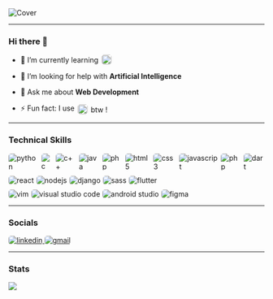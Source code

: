 <!--
**Anonymous616/Anonymous616** is a ✨ _special_ ✨ repository because its `README.md` (this file) appears on your GitHub profile.-->

<!-- Cover -->
<img src="https://user-images.githubusercontent.com/58945356/132537731-ca6396a6-b019-4e05-8eeb-21f3401b5fd2.png" alt="Cover" />

---

### Hi there 👋

<!--- 🔭 I’m currently working on ... -->

<!-- - 👯 I’m looking to collaborate on ... -->

- <span style="display: flex; align-items:center; gap: 6px" >📖 I’m currently learning
  <img style="border-radius: 5px; height: 20px" src="https://img.shields.io/badge/NEXT%20JS-000000.svg?style=for-the-badge&logo=Next.js&labelColor=000000"></span>

- 🤔 I’m looking for help with **Artificial Intelligence**

- 💬 Ask me about **Web Development**

<!-- - <span style="display: flex; align-items:center; gap: 6px" >📫 How to reach me :
  <a style="display: flex; align-items:center; gap: 6px" href="mailto:deongracias1@gmail.com" target="_blank"><img style="border-radius: 5px; height: 22px" src="https://img.shields.io/badge/Gmail-D14836?style=for-the-badge&logo=gmail&logoColor=white" alt="gmail" /></a></span> -->

- <span style="display: flex; align-items:center; gap: 6px" >⚡ Fun fact: I use
  <img style="border-radius: 5px; height: 20px" src="https://img.shields.io/badge/Arch-1793D1?style=for-the-badge&logo=arch-linux&logoColor=white" alt="arch linux">
  btw !</span>

---

### Technical Skills

<div style="display: flex; flex-direction: column; gap: 10px;">
  <span style="display:flex; gap: 5px;">
    <img style="border-radius: 5px;" src="https://img.shields.io/badge/Python-14354C?style=for-the-badge&logo=python&logoColor=white" alt="python">
    <img style="border-radius: 5px;" src="https://img.shields.io/badge/c-%2300599C.svg?style=for-the-badge&logo=c&logoColor=white" alt="c">
    <img style="border-radius: 5px;" src="https://img.shields.io/badge/c++-%2300599C.svg?style=for-the-badge&logo=c%2B%2B&logoColor=white" alt="c++">
    <img style="border-radius: 5px;" src="https://img.shields.io/badge/java-%23ED8B00.svg?style=for-the-badge&logo=java&logoColor=white" alt="java">
    <img style="border-radius: 5px;" src="https://img.shields.io/badge/Go-00ADD8?style=for-the-badge&logo=go&logoColor=white" alt="php">
    <img style="border-radius: 5px;" src="https://img.shields.io/badge/html5-%23E34F26.svg?style=for-the-badge&logo=html5&logoColor=white" alt="html5">
    <img style="border-radius: 5px;" src="https://img.shields.io/badge/css3-%231572B6.svg?style=for-the-badge&logo=css3&logoColor=white" alt="css3">
    <img style="border-radius: 5px;" src="https://img.shields.io/badge/JavaScript-F7DF1E?style=for-the-badge&logo=javascript&logoColor=black" alt="javascript">
    <img style="border-radius: 5px;" src="https://img.shields.io/badge/php-%23777BB4.svg?style=for-the-badge&logo=php&logoColor=white" alt="php">
    <img style="border-radius: 5px;" src="https://img.shields.io/badge/dart-%230175C2.svg?style=for-the-badge&logo=dart&logoColor=white" alt="dart">
  </span>
  <span style="display:flex; gap: 5px;">
    <img style="border-radius: 5px;" src="https://img.shields.io/badge/react-%2320232a.svg?style=for-the-badge&logo=react&logoColor=%2361DAFB" alt="react">
    <img style="border-radius: 5px;" src="https://img.shields.io/badge/Node.js-43853D?style=for-the-badge&logo=node.js&logoColor=white" alt="nodejs">
    <img style="border-radius: 5px;" src="https://img.shields.io/badge/django-%23092E20.svg?style=for-the-badge&logo=django&logoColor=white" alt="django">
    <img style="border-radius: 5px;" src="https://img.shields.io/badge/SASS-hotpink.svg?style=for-the-badge&logo=SASS&logoColor=white" alt="sass">
    <img style="border-radius: 5px;" src="https://img.shields.io/badge/Flutter-%2302569B.svg?style=for-the-badge&logo=Flutter&logoColor=white" alt="flutter">
  </span>
  <span style="display:flex; gap: 5px;">
    <img style="border-radius: 5px;" src="https://img.shields.io/badge/VIM-%2311AB00.svg?style=for-the-badge&logo=vim&logoColor=white" alt="vim">
    <img style="border-radius: 5px;" src="https://img.shields.io/badge/Visual%20Studio%20Code-0078d7.svg?style=for-the-badge&logo=visual-studio-code&logoColor=white" alt="visual studio code">
    <img style="border-radius: 5px;" src="https://img.shields.io/badge/Android%20Studio-3DDC84.svg?style=for-the-badge&logo=android-studio&logoColor=white" alt="android studio">
    <img style="border-radius: 5px;" src="https://img.shields.io/badge/figma-%23F24E1E.svg?style=for-the-badge&logo=figma&logoColor=white" alt="figma">
  </span>
</div>

---

### Socials

<span>
  <a href="https://www.linkedin.com/in/deongracias/" target="_blank">
    <img style="border-radius: 5px;" src="https://img.shields.io/badge/linkedin-%230077B5.svg?style=for-the-badge&logo=linkedin&logoColor=white" alt="linkedin" />
  </a>
  <a href="mailto:deongracias1@gmail.com" target="_blank">
    <img style="border-radius: 5px;" src="https://img.shields.io/badge/Gmail-D14836?style=for-the-badge&logo=gmail&logoColor=white" alt="gmail" />
  </a>
</span>

---

### Stats

<img src="https://github-readme-stats.vercel.app/api?username=deon-gracias&&show_icons=true&title_color=FFFFFF&icon_color=FFFFFF&text_color=FFFFFF&bg_color=121212" />
</div>
